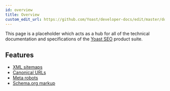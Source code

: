```yaml
---
id: overview
title: Overview
custom_edit_url: https://github.com/Yoast/developer-docs/edit/master/docs/features/overview.md
---
```


This page is a placeholder which acts as a hub for all of the technical documentation and specifications of the [Yoast SEO](https://yoast.com/wordpress/plugins/seo/) product suite.
## Features
* [XML sitemaps](xml-sitemaps/overview.md) 
* [Canonical URLs](canonical-urls/overview.md) 
* [Meta robots](meta-robots/overview.md) 
* [Schema.org markup](schema/overview.md) 
